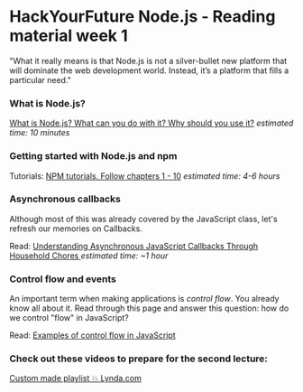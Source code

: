 # HackYourFuture Node.js - Reading material week 1

"What it really means is that Node.js is not a silver-bullet new platform that
will dominate the web development world. Instead, it’s a platform that fills a
particular need."

### What is Node.js?

[What is Node.js? What can you do with it? Why should you use it?](https://medium.com/@paynoattn/what-is-nodejs-what-can-you-do-with-it-why-should-you-use-it-8c8d6df32d6d#.qvbp8g4dq)
_estimated time: 10 minutes_

### Getting started with Node.js and npm

Tutorials: [NPM tutorials. Follow chapters 1 - 10](https://docs.npmjs.com/getting-started/installing-node)
_estimated time: 4-6 hours_

### Asynchronous callbacks

Although most of this was already covered by the JavaScript class, let's refresh
our memories on Callbacks.

Read: [Understanding Asynchronous JavaScript Callbacks Through Household Chores
](https://medium.freecodecamp.com/understanding-asynchronous-javascript-callbacks-through-household-chores-e3de9a1dbd04#.8ilr4a7aj)
_estimated time: ~1 hour_

### Control flow and events

An important term when making applications is _control flow_. You already know
all about it. Read through this page and answer this question: how do we control
"flow" in JavaScript?

Read: [Examples of control flow in JavaScript](https://github.com/ummahusla/Codecademy-Exercise-Answers/tree/master/Language%20Skills/JavaScript/Unit%2005%20Control%20Flow/01%20More%20on%20Control%20Flow%20in%20JS)

### Check out these videos to prepare for the second lecture:

[Custom made playlist :boom: Lynda.com](https://www.lynda.com/SharedPlaylist/a034fd969ef945bb9ebbd9490cc75d5a)
